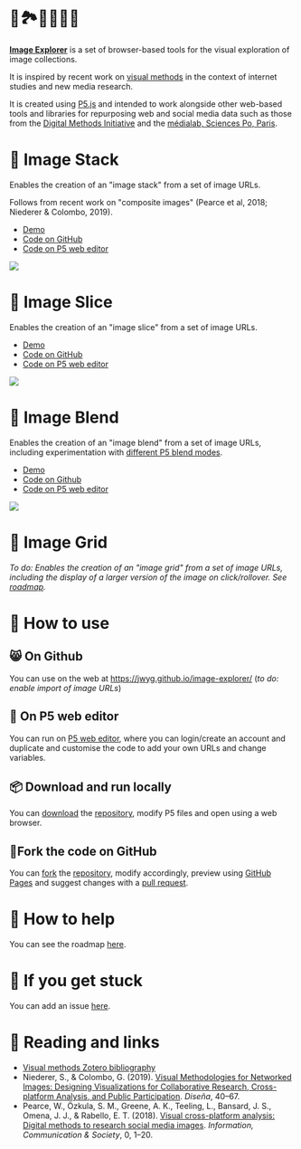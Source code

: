 # 🌌🏞🎑🌇🌁🔭

[**Image Explorer**](https://jwyg.github.io/image-explorer/) is a set of browser-based tools for the visual exploration of image collections.

It is inspired by recent work on [visual methods](https://www.zotero.org/groups/visual_methods) in the context of internet studies and new media research.

It is created using [P5.js](https://p5js.org/) and intended to work alongside other web-based tools and libraries for repurposing web and social media data such as those from the [Digital Methods Initiative](https://tools.digitalmethods.net/) and the [médialab, Sciences Po, Paris](http://tools.medialab.sciences-po.fr/).

# 🥞 Image Stack

Enables the creation of an "image stack" from a set of image URLs.

Follows from recent work on "composite images" (Pearce et al, 2018; Niederer & Colombo, 2019).

* [Demo](https://jwyg.github.io/image-explorer/image-stack)
* [Code on GitHub](https://github.com/jwyg/image-explorer/blob/gh-pages/image-stack/sketch.js)
* [Code on P5 web editor](https://editor.p5js.org/jwyg/sketches/vmGk8vbAU)


![](https://i.imgur.com/A6yZXyj.jpg?1)

# 🍉 Image Slice

Enables the creation of an "image slice" from a set of image URLs.

* [Demo](https://jwyg.github.io/image-explorer/image-slice)
* [Code on GitHub](https://github.com/jwyg/image-explorer/blob/gh-pages/image-slice/sketch.js)
* [Code on P5 web editor](https://editor.p5js.org/jwyg/sketches/Iv99Pz2mG)

![](https://i.imgur.com/lVT9R43.jpg?1)

# 🍹 Image Blend

Enables the creation of an "image blend" from a set of image URLs, including experimentation with [different P5 blend modes](https://p5js.org/reference/#/p5/blend).

* [Demo](https://jwyg.github.io/image-explorer/image-blend)
* [Code on Github](https://github.com/jwyg/image-explorer/blob/gh-pages/image-blend/sketch.js)
* [Code on P5 web editor](https://editor.p5js.org/jwyg/sketches/l34CpRlNO)

![](https://i.imgur.com/Fhvg8WF.jpg?1)

# 🍱 Image Grid

*To do: Enables the creation of an "image grid" from a set of image URLs, including the display of a larger version of the image on click/rollover. See [roadmap](https://github.com/jwyg/image-explorer/projects/1).*

# 🎒 How to use

## 😸 On Github

You can use on the web at <https://jwyg.github.io/image-explorer/> (*to do: enable import of image URLs*)

## 🧮 On P5 web editor

You can run on [P5 web editor](https://editor.p5js.org/jwyg/sketches/l34CpRlNO), where you can login/create an account and duplicate and customise the code to add your own URLs and change variables.

## 📦 Download and run locally

You can [download](https://github.com/jwyg/image-explorer/archive/gh-pages.zip) the [repository](https://github.com/jwyg/image-explorer), modify P5 files and open using a web browser.

## 🍴Fork the code on GitHub

You can [fork](https://help.github.com/en/github/getting-started-with-github/fork-a-repo) the [repository](https://github.com/jwyg/image-explorer), modify accordingly, preview using [GitHub Pages](https://pages.github.com/) and suggest changes with a [pull request](https://help.github.com/en/github/collaborating-with-issues-and-pull-requests/about-pull-requests).

# 🎏 How to help

You can see the roadmap [here](https://github.com/jwyg/image-explorer/projects/1).

# 🙈 If you get stuck

You can add an issue [here](https://github.com/jwyg/image-explorer/issues).

# 📖 Reading and links

* [Visual methods Zotero bibliography](https://www.zotero.org/groups/visual_methods)
* Niederer, S., & Colombo, G. (2019). [Visual Methodologies for Networked Images: Designing Visualizations for Collaborative Research, Cross-platform Analysis, and Public Participation](http://ojs.uc.cl/index.php/Disena/article/view/151). *Diseña*, 40–67.
* Pearce, W., Özkula, S. M., Greene, A. K., Teeling, L., Bansard, J. S., Omena, J. J., & Rabello, E. T. (2018). [Visual cross-platform analysis: Digital methods to research social media images](https://www.tandfonline.com/doi/full/10.1080/1369118X.2018.1486871). *Information, Communication & Society*, 0, 1–20.
